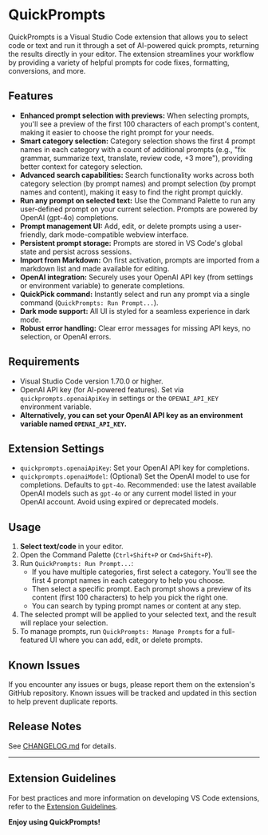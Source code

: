 # QuickPrompts

QuickPrompts is a Visual Studio Code extension that allows you to select code or text and run it through a set of AI-powered quick prompts, returning the results directly in your editor. The extension streamlines your workflow by providing a variety of helpful prompts for code fixes, formatting, conversions, and more.

## Features

- **Enhanced prompt selection with previews:** When selecting prompts, you'll see a preview of the first 100 characters of each prompt's content, making it easier to choose the right prompt for your needs.
- **Smart category selection:** Category selection shows the first 4 prompt names in each category with a count of additional prompts (e.g., "fix grammar, summarize text, translate, review code, +3 more"), providing better context for category selection.
- **Advanced search capabilities:** Search functionality works across both category selection (by prompt names) and prompt selection (by prompt names and content), making it easy to find the right prompt quickly.
- **Run any prompt on selected text:** Use the Command Palette to run any user-defined prompt on your current selection. Prompts are powered by OpenAI (gpt-4o) completions.
- **Prompt management UI:** Add, edit, or delete prompts using a user-friendly, dark mode-compatible webview interface.
- **Persistent prompt storage:** Prompts are stored in VS Code's global state and persist across sessions.
- **Import from Markdown:** On first activation, prompts are imported from a markdown list and made available for editing.
- **OpenAI integration:** Securely uses your OpenAI API key (from settings or environment variable) to generate completions.
- **QuickPick command:** Instantly select and run any prompt via a single command (`QuickPrompts: Run Prompt...`).
- **Dark mode support:** All UI is styled for a seamless experience in dark mode.
- **Robust error handling:** Clear error messages for missing API keys, no selection, or OpenAI errors.

## Requirements

- Visual Studio Code version 1.70.0 or higher.
- OpenAI API key (for AI-powered features). Set via `quickprompts.openaiApiKey` in settings or the `OPENAI_API_KEY` environment variable.
- **Alternatively, you can set your OpenAI API key as an environment variable named `OPENAI_API_KEY`.**

## Extension Settings

- `quickprompts.openaiApiKey`: Set your OpenAI API key for completions.
- `quickprompts.openaiModel`: (Optional) Set the OpenAI model to use for completions. Defaults to `gpt-4o`. Recommended: use the latest available OpenAI models such as `gpt-4o` or any current model listed in your OpenAI account. Avoid using expired or deprecated models.

## Usage

1. **Select text/code** in your editor.
2. Open the Command Palette (`Ctrl+Shift+P` or `Cmd+Shift+P`).
3. Run `QuickPrompts: Run Prompt...`:
   - If you have multiple categories, first select a category. You'll see the first 4 prompt names in each category to help you choose.
   - Then select a specific prompt. Each prompt shows a preview of its content (first 100 characters) to help you pick the right one.
   - You can search by typing prompt names or content at any step.
4. The selected prompt will be applied to your selected text, and the result will replace your selection.
5. To manage prompts, run `QuickPrompts: Manage Prompts` for a full-featured UI where you can add, edit, or delete prompts.

## Known Issues

If you encounter any issues or bugs, please report them on the extension's GitHub repository. Known issues will be tracked and updated in this section to help prevent duplicate reports.

## Release Notes

See [CHANGELOG.md](./CHANGELOG.md) for details.

---

## Extension Guidelines

For best practices and more information on developing VS Code extensions, refer to the [Extension Guidelines](https://code.visualstudio.com/api/references/extension-guidelines).

**Enjoy using QuickPrompts!**
